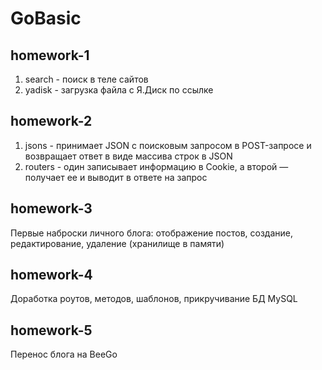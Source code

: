 # GoBasic

## homework-1
1. search - поиск в теле сайтов
2. yadisk - загрузка файла с Я.Диск по ссылке

## homework-2
1. jsons - принимает JSON с поисковым запросом в POST-запросе и возвращает ответ в виде массива строк в JSON
2. routers - один записывает информацию в Cookie, а второй — получает ее и выводит в ответе на запрос

## homework-3
Первые наброски личного блога: отображение постов, создание, редактирование, удаление (хранилище в памяти)

## homework-4
Доработка роутов, методов, шаблонов, прикручивание БД MySQL

## homework-5
Перенос блога на BeeGo
